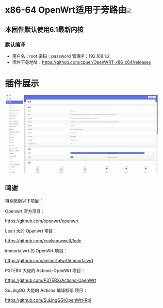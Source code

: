 # x86-64 OpenWrt适用于旁路由<img src="https://img.shields.io/github/downloads/cpuer/OpenWRT_x86_x64/total.svg?style=for-the-badge&color=32C955"/>
## 本固件默认使用6.1最新内核
### 默认编译  
- 用户名：root  密码：password  管理IP：192.168.1.2
- 固件下载地址：https://github.com/cpuer/OpenWRT_x86_x64/releases
# 插件展示
 ![Alt text](scripts/20.png?raw=true "Title")


## 鸣谢

特别感谢以下项目：

Openwrt 官方项目：

<https://github.com/openwrt/openwrt>

Lean 大的 Openwrt 项目：

<https://github.com/coolsnowwolf/lede>

immortalwrt 的 OpenWrt 项目：

<https://github.com/immortalwrt/immortalwrt>

P3TERX 大佬的 Actions-OpenWrt 项目：

<https://github.com/P3TERX/Actions-OpenWrt>

SuLingGG 大佬的 Actions 编译框架 项目：

https://github.com/SuLingGG/OpenWrt-Rpi
